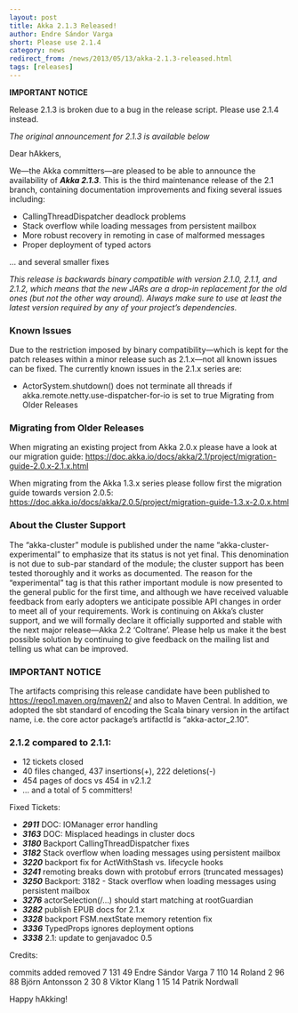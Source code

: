 ```yaml
---
layout: post
title: Akka 2.1.3 Released!
author: Endre Sándor Varga
short: Please use 2.1.4
category: news
redirect_from: /news/2013/05/13/akka-2.1.3-released.html
tags: [releases]
---
```


**IMPORTANT NOTICE**

Release 2.1.3 is broken due to a bug in the release script. Please use 2.1.4 instead.

*The original announcement for 2.1.3 is available below*

Dear hAkkers,

We—the Akka committers—are pleased to be able to announce the availability of ***Akka 2.1.3***. This is the third maintenance release of the 2.1 branch, containing documentation improvements and fixing several issues including:

 * CallingThreadDispatcher deadlock problems
 * Stack overflow while loading messages from persistent mailbox
 * More robust recovery in remoting in case of malformed messages
 * Proper deployment of typed actors

 ... and several smaller fixes

*This release is backwards binary compatible with version 2.1.0, 2.1.1, and 2.1.2, which means that the new JARs are a drop-in replacement for the old ones (but not the other way around). Always make sure to use at least the latest version required by any of your project’s dependencies.*

### Known Issues

Due to the restriction imposed by binary compatibility—which is kept for the patch releases within a minor release such as 2.1.x—not all known issues can be fixed. The currently known issues in the 2.1.x series are:

 * ActorSystem.shutdown() does not terminate all threads if akka.remote.netty.use-dispatcher-for-io is set to true
Migrating from Older Releases

### Migrating from Older Releases

When migrating an existing project from Akka 2.0.x please have a look at our migration guide:
https://doc.akka.io/docs/akka/2.1/project/migration-guide-2.0.x-2.1.x.html

When migrating from the Akka 1.3.x series please follow first the migration guide towards version 2.0.5:
https://doc.akka.io/docs/akka/2.0.5/project/migration-guide-1.3.x-2.0.x.html

### About the Cluster Support

The “akka-cluster” module is published under the name “akka-cluster-experimental” to emphasize that its status is not yet final. This denomination is not due to sub-par standard of the module; the cluster support has been tested thoroughly and it works as documented. The reason for the “experimental” tag is that this rather important module is now presented to the general public for the first time, and although we have received valuable feedback from early adopters we anticipate possible API changes in order to meet all of your requirements. Work is continuing on Akka’s cluster support, and we will formally declare it officially supported and stable with the next major release—Akka 2.2 ‘Coltrane’. Please help us make it the best possible solution by continuing to give feedback on the mailing list and telling us what can be improved.

### IMPORTANT NOTICE

The artifacts comprising this release candidate have been published to https://repo1.maven.org/maven2/ and also to Maven Central. In addition, we adopted the sbt standard of encoding the Scala binary version in the artifact name, i.e. the core actor package’s artifactId is “akka-actor_2.10”.

### 2.1.2 compared to 2.1.1:

* 12 tickets closed
* 40 files changed, 437 insertions(+), 222 deletions(-)
* 454 pages of docs vs 454 in v2.1.2
* … and a total of 5 committers!

Fixed Tickets:

* ***2911***  DOC: IOManager error handling
* ***3163***  DOC: Misplaced headings in cluster docs
* ***3180***  Backport CallingThreadDispatcher fixes
* ***3182***  Stack overflow when loading messages using persistent mailbox
* ***3220***  backport fix for ActWithStash vs. lifecycle hooks
* ***3241***  remoting breaks down with protobuf errors (truncated messages)
* ***3250***  Backport: 3182 - Stack overflow when loading messages using persistent mailbox
* ***3276***  actorSelection(/…) should start matching at rootGuardian
* ***3282***  publish EPUB docs for 2.1.x
* ***3328***  backport FSM.nextState memory retention fix
* ***3336***  TypedProps ignores deployment options
* ***3338***  2.1: update to genjavadoc 0.5

Credits:

commits added removed
      7   131      49 Endre Sándor Varga
      7   110      14 Roland
      2    96      88 Björn Antonsson
      2    30       8 Viktor Klang
      1    15      14 Patrik Nordwall

Happy hAkking!
